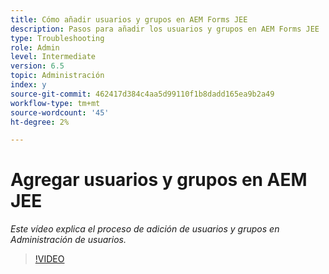 ```yaml
---
title: Cómo añadir usuarios y grupos en AEM Forms JEE
description: Pasos para añadir los usuarios y grupos en AEM Forms JEE
type: Troubleshooting
role: Admin
level: Intermediate
version: 6.5
topic: Administración
index: y
source-git-commit: 462417d384c4aa5d99110f1b8dadd165ea9b2a49
workflow-type: tm+mt
source-wordcount: '45'
ht-degree: 2%

---
```



# Agregar usuarios y grupos en AEM JEE

*Este vídeo explica el proceso de adición de usuarios y grupos en Administración de usuarios.*

>[!VIDEO](https://video.tv.adobe.com/v/335485?quality=9&learn=on)

